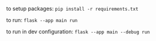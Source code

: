 to setup packages:
`pip install -r requirements.txt`

to run:
`flask --app main run`

to run in dev configuration:
`flask --app main --debug run`